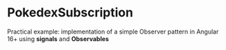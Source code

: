 # PokedexSubscription

Practical example: implementation of a simple Observer pattern in Angular 16+ using **signals** and **Observables**
